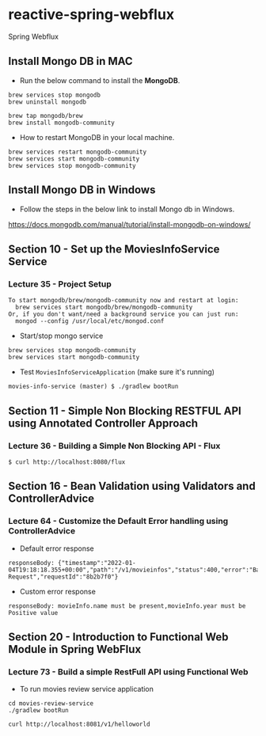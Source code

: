 # reactive-spring-webflux
Spring Webflux

## Install Mongo DB in MAC

- Run the below command to install the **MongoDB**.

```
brew services stop mongodb
brew uninstall mongodb

brew tap mongodb/brew
brew install mongodb-community
```

-  How to restart MongoDB in your local machine.

```
brew services restart mongodb-community
brew services start mongodb-community
brew services stop mongodb-community
```

## Install Mongo DB in Windows

- Follow the steps in the below link to install Mongo db in Windows.

https://docs.mongodb.com/manual/tutorial/install-mongodb-on-windows/

## Section 10 - Set up the MoviesInfoService Service

### Lecture 35 - Project Setup

```
To start mongodb/brew/mongodb-community now and restart at login:
  brew services start mongodb/brew/mongodb-community
Or, if you don't want/need a background service you can just run:
  mongod --config /usr/local/etc/mongod.conf
```

* Start/stop mongo service

``` 
brew services stop mongodb-community
brew services start mongodb-community
```

* Test `MoviesInfoServiceApplication` (make sure it's running)

``` 
movies-info-service (master) $ ./gradlew bootRun
```

## Section 11 - Simple Non Blocking RESTFUL API using Annotated Controller Approach

### Lecture 36 - Building a Simple Non Blocking API - Flux

``` 
$ curl http://localhost:8080/flux
```

## Section 16 - Bean Validation using Validators and ControllerAdvice

### Lecture 64 - Customize the Default Error handling using ControllerAdvice

* Default error response

``` 
responseBody: {"timestamp":"2022-01-04T19:18:18.355+00:00","path":"/v1/movieinfos","status":400,"error":"Bad Request","requestId":"8b2b7f0"}
```

* Custom error response

``` 
responseBody: movieInfo.name must be present,movieInfo.year must be Positive value
```

## Section 20 - Introduction to Functional Web Module in Spring WebFlux

### Lecture 73 - Build a simple RestFull API using Functional Web

* To run movies review service application

``` 
cd movies-review-service
./gradlew bootRun

curl http://localhost:8081/v1/helloworld
```
